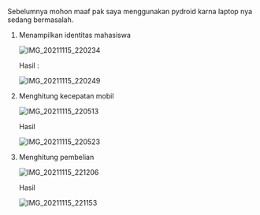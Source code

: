 Sebelumnya mohon maaf pak saya menggunakan pydroid karna laptop nya sedang bermasalah.

1. Menampilkan identitas mahasiswa

   ![IMG_20211115_220234](https://user-images.githubusercontent.com/93030333/141795342-6b5f004d-d623-4b95-9efb-f69721f7c744.jpg)

   Hasil :

   ![IMG_20211115_220249](https://user-images.githubusercontent.com/93030333/141795373-d7fc33bb-e986-4719-842e-c781c7da8ac2.jpg)

2. Menghitung kecepatan mobil

   ![IMG_20211115_220513](https://user-images.githubusercontent.com/93030333/141795406-470a4b80-d099-40e4-aba0-3922fab4b8f5.jpg)

   Hasil 

   ![IMG_20211115_220523](https://user-images.githubusercontent.com/93030333/141795453-6573ab21-3f3f-4479-9706-4980d2a872dc.jpg)

3. Menghitung pembelian

   ![IMG_20211115_221206](https://user-images.githubusercontent.com/93030333/141796425-a0e82e4d-db22-4666-bc0a-ab6d1d4c8a26.jpg)
   
   Hasil 

   ![IMG_20211115_221153](https://user-images.githubusercontent.com/93030333/141796490-266b0c21-aa0e-45a6-947e-34330657b6e3.jpg)
